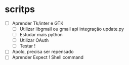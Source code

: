 scritps
=======

- [ ] Aprender Tk/inter e GTK
  - [ ] Utilizar libgmail ou gmail api integração update.py
  - [ ] Estudar mais python
  - [ ] Utilizar OAuth 
  - [ ] Testar !
- [ ] Apolo, precisa ser repensado
- [ ] Aprender Expect ! Shell command
